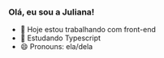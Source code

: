 ### Olá, eu sou a Juliana!


- 🔭 Hoje estou trabalhando com front-end
- 🌱 Estudando Typescript
- 😄 Pronouns: ela/dela

